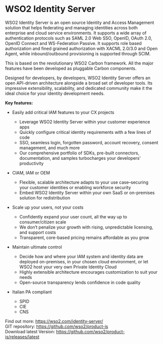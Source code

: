 # WSO2 Identity Server

WSO2 Identity Server is an open source Identity and Access Management solution that helps federating and managing identities across both enterprise and cloud service environments. It supports a wide array of authentication protocols such as SAML 2.0 Web SSO, OpenID, OAuth 2.0, OpenID Connect and WS-Federation Passive. It supports role based authorization and fined grained authorization with XACML 2.0/3.0 and Open Agent, while inbound/outbound provisioning is supported through SCIM. 

This is based on the revolutionary WSO2 Carbon framework. All the major features have been developed as pluggable Carbon components. 

Designed for developers, by developers, WSO2 Identity Server offers an open API-driven architecture alongside a broad set of developer tools.
Its impressive extensibility, scalability, and dedicated community make it the ideal choice for your identity development needs. 

<strong>Key features:</strong>
* Easily add critical IAM features to your CX projects
  * Leverage WSO2 Identity Server within your customer experience apps 
  * Quickly configure critical identity requirements with a few lines of code 
  * SSO, seamless login, forgotten password, account recovery, consent management, and much more 
  * Our comprehensive portfolio of SDKs, pre-built connectors, documentation, and samples turbocharges your developers’ productivity 

* CIAM, IAM or OEM
  * Flexible, scalable architecture adapts to your use case–securing your customer identities or enabling workforce security 
  * Embed WSO2 Identity Server within your own SaaS or on-premises solution for redistribution 
   
* Scale up your users, not your costs
  * Confidently expand your user count, all the way up to consumer/citizen scale
  * We don’t penalize your growth with rising, unpredictable licensing, and support costs
  * Transparent, core-based pricing remains affordable as you grow

* Maintain ultimate control
  * Decide how and where your IAM system and identity data are deployed on-premises, in your chosen cloud environment, or let WSO2 host your very own Private Identity Cloud
  * Highly extensible architecture encourages customization to suit your needs
  * Open-source transparency lends confidence in code quality
  
* Italian PA compliant
  * SPID
  * CIE
  * CNS

Find out more: https://wso2.com/identity-server/ <br>
GIT repository: https://github.com/wso2/product-is <br>
Download latest Version: https://github.com/wso2/product-is/releases/latest <br>
